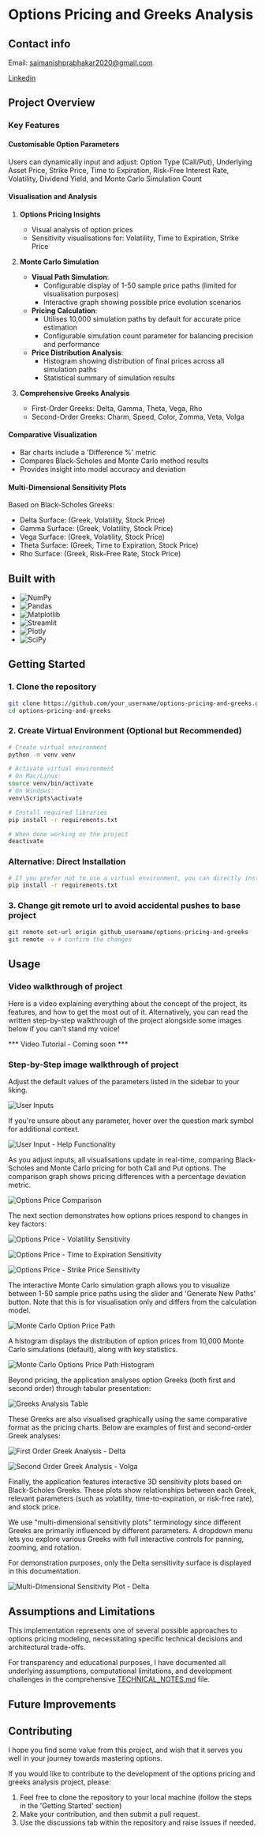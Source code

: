 # Options Pricing and Greeks Analysis

## Contact info

Email: saimanishprabhakar2020@gmail.com

[Linkedin](https://www.linkedin.com/in/saimanish-prabhakar-3074351a0/)

## Project Overview

### Key Features

#### Customisable Option Parameters
Users can dynamically input and adjust: Option Type (Call/Put), Underlying Asset Price, Strike Price, Time to Expiration, Risk-Free Interest Rate, Volatility, Dividend Yield, and Monte Carlo Simulation Count

#### Visualisation and Analysis

1. **Options Pricing Insights**
   - Visual analysis of option prices
   - Sensitivity visualisations for: Volatility, Time to Expiration, Strike Price

2. **Monte Carlo Simulation**

   - **Visual Path Simulation**: 
     - Configurable display of 1-50 sample price paths (limited for visualisation purposes)
     - Interactive graph showing possible price evolution scenarios
   - **Pricing Calculation**:
     - Utilises 10,000 simulation paths by default for accurate price estimation
     - Configurable simulation count parameter for balancing precision and performance
   - **Price Distribution Analysis**:
     - Histogram showing distribution of final prices across all simulation paths
     - Statistical summary of simulation results

4. **Comprehensive Greeks Analysis**
   - First-Order Greeks: Delta, Gamma, Theta, Vega, Rho
   - Second-Order Greeks: Charm, Speed, Color, Zomma, Veta, Volga

#### Comparative Visualization
- Bar charts include a 'Difference %' metric
- Compares Black-Scholes and Monte Carlo method results
- Provides insight into model accuracy and deviation

#### Multi-Dimensional Sensitivity Plots

Based on Black-Scholes Greeks:
- Delta Surface: (Greek, Volatility, Stock Price)
- Gamma Surface: (Greek, Volatility, Stock Price)
- Vega Surface: (Greek, Volatility, Stock Price)
- Theta Surface: (Greek, Time to Expiration, Stock Price)
- Rho Surface: (Greek, Risk-Free Rate, Stock Price)

## Built with

- <img src="https://img.shields.io/badge/NumPy-013243?style=for-the-badge&logo=numpy&logoColor=white" alt="NumPy">

- <img src="https://img.shields.io/badge/Pandas-150458?style=for-the-badge&logo=pandas&logoColor=white" alt="Pandas">

- <img src="https://img.shields.io/badge/Matplotlib-11557c?style=for-the-badge&logo=python&logoColor=white" alt="Matplotlib">

- <img src="https://img.shields.io/badge/Streamlit-FF4B4B?style=for-the-badge&logo=streamlit&logoColor=white" alt="Streamlit">

- <img src="https://img.shields.io/badge/Plotly-3F4F75?style=for-the-badge&logo=plotly&logoColor=white" alt="Plotly">

- <img src="https://img.shields.io/badge/SciPy-8CAAE6?style=for-the-badge&logo=scipy&logoColor=white" alt="SciPy">

## Getting Started

### 1. Clone the repository
```bash
git clone https://github.com/your_username/options-pricing-and-greeks.git
cd options-pricing-and-greeks
```
### 2. Create Virtual Environment (Optional but Recommended)
```bash
# Create virtual environment
python -m venv venv

# Activate virtual environment
# On Mac/Linux:
source venv/bin/activate
# On Windows:
venv\Scripts\activate

# Install required libraries
pip install -r requirements.txt

# When done working on the project
deactivate
```
### Alternative: Direct Installation
```bash
# If you prefer not to use a virtual environment, you can directly install dependencies
pip install -r requirements.txt
```
### 3. Change git remote url to avoid accidental pushes to base project
```bash
git remote set-url origin github_username/options-pricing-and-greeks
git remote -v # confirm the changes
```

## Usage

### Video walkthrough of project

Here is a video explaining everything about the concept of the project, its features, and how to get the most 
out of it. Alternatively, you can read the written step-by-step walkthrough of the project alongside some images 
below if you can't stand my voice!

*** Video Tutorial - Coming soon ***

### Step-by-Step image walkthrough of project

Adjust the default values of the parameters listed in the sidebar to your liking. 

![User Inputs](images/User_Input_Parameters.png)

If you're unsure about any parameter, hover over the question mark symbol for additional context.

![User Input - Help Functionality](images/Help_Functionality_User_Inputs.png)

As you adjust inputs, all visualisations update in real-time, comparing Black-Scholes and Monte Carlo pricing for both Call and Put options. The comparison graph shows pricing differences with a percentage deviation metric.

![Options Price Comparison](images/Example_Options_Price_Comparison_Graph.png)

The next section demonstrates how options prices respond to changes in key factors:

![Options Price - Volatility Sensitivity](images/Example_Volatility_Sensitivity_Options_Price_graph.png)

![Options Price - Time to Expiration Sensitivity](images/Example_TimetoExpiration_Options_Price_graph.png)

![Options Price - Strike Price Sensitivity](images/Example_StrikePriceSensitivity_Options_Price_graph.png)

The interactive Monte Carlo simulation graph allows you to visualize between 1-50 sample price paths using the slider and 'Generate New Paths' button. Note that this is for visualisation only and differs from the calculation model.

![Monte Carlo Option Price Path](images/Example_Monte_Carlo_Price_Sim_Paths_graph.png)

A histogram displays the distribution of option prices from 10,000 Monte Carlo simulations (default), along with key statistics.

![Monte Carlo Options Price Path Histogram](images/Example_Monte_Carlo_Price_Distribution_graph.png)

Beyond pricing, the application analyses option Greeks (both first and second order) through tabular presentation:

![Greeks Analysis Table](images/Example_Greeks_Analysis_Tables.png)

These Greeks are also visualised graphically using the same comparative format as the pricing charts. Below are examples of first and second-order Greek analyses:

![First Order Greek Analysis - Delta](images/Example_FirstOrderGreeks_Delta_graph.png)

![Second Order Greek Analysis - Volga](images/Example_SecondOrderGreeks_Volga_graph.png)

Finally, the application features interactive 3D sensitivity plots based on Black-Scholes Greeks. These plots show relationships between each Greek, relevant parameters (such as volatility, time-to-expiration, or risk-free rate), and stock price. 

We use "multi-dimensional sensitivity plots" terminology since different Greeks are primarily influenced by different parameters. A dropdown menu lets you explore various Greeks with full interactive controls for panning, zooming, and rotation.

For demonstration purposes, only the Delta sensitivity surface is displayed in this documentation.

![Multi-Dimensional Sensitivity Plot - Delta](images/BS_Multi-Dimensional_Sensitivity_Delta_Plot.png)

## Assumptions and Limitations

This implementation represents one of several possible approaches to options pricing modeling, necessitating specific technical decisions and architectural trade-offs. 

For transparency and educational purposes, I have documented all underlying assumptions, computational limitations, and development challenges in the comprehensive [TECHNICAL_NOTES.md](TECHNICAL_NOTES.md) file.

## Future Improvements



## Contributing

I hope you find some value from this project, and wish that it serves you well in your journey towards mastering options.

If you would like to contribute to the development of the options pricing and greeks analysis project, please:

1. Feel free to clone the repository to your local machine (follow the steps in the 'Getting Started' section)
2. Make your contribution, and then submit a pull request.
3. Use the discussions tab within the repository and raise issues if needed.
